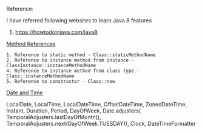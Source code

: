 Reference:

I have referred following websites to learn Java 8 features

1) https://howtodoinjava.com/java8

[Method References](https://howtodoinjava.com/java8/lambda-method-references-example/)

    1. Reference to static method - Class::staticMethodName
    2. Reference to instance method from instance - ClassInstance::instanceMethodName
    4. Reference to instance method from class type - Class::instanceMethodName
    5. Reference to constructor - Class::new
    
 [Date and Time](https://howtodoinjava.com/java8/date-and-time-api-changes-in-java-8-lambda/)
 
 LocalDate, LocalTime, LocalDateTime, OffsetDateTime, ZonedDateTime, Instant, Duration, Period, DayOfWeek, Date adjusters( TemporalAdjusters.lastDayOfMonth(), TemporalAdjusters.next(DayOfWeek.TUESDAY)), Clock, DateTimeFormatter 